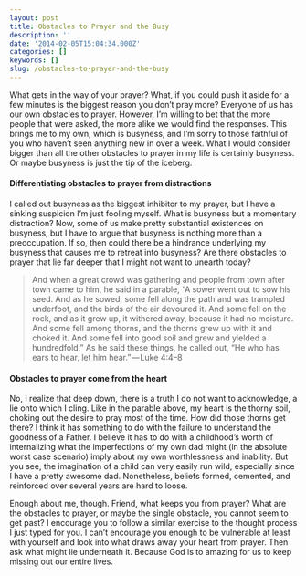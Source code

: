 ```yaml
---
layout: post
title: Obstacles to Prayer and the Busy
description: ''
date: '2014-02-05T15:04:34.000Z'
categories: []
keywords: []
slug: /obstacles-to-prayer-and-the-busy
---
```


What gets in the way of your prayer? What, if you could push it aside for a few minutes is the biggest reason you don’t pray more? Everyone of us has our own obstacles to prayer. However, I’m willing to bet that the more people that were asked, the more alike we would find the responses. This brings me to my own, which is busyness, and I’m sorry to those faithful of you who haven’t seen anything new in over a week. What I would consider bigger than all the other obstacles to prayer in my life is certainly busyness. Or maybe busyness is just the tip of the iceberg.<!--more-->

#### Differentiating obstacles to prayer from distractions

I called out busyness as the biggest inhibitor to my prayer, but I have a sinking suspicion I’m just fooling myself. What is busyness but a momentary distraction? Now, some of us make pretty substantial existences on busyness, but I have to argue that busyness is nothing more than a preoccupation. If so, then could there be a hindrance underlying my busyness that causes me to retreat into busyness? Are there obstacles to prayer that lie far deeper that I might not want to unearth today?

> And when a great crowd was gathering and people from town after town came to him, he said in a parable, “A sower went out to sow his seed. And as he sowed, some fell along the path and was trampled underfoot, and the birds of the air devoured it. And some fell on the rock, and as it grew up, it withered away, because it had no moisture. And some fell among thorns, and the thorns grew up with it and choked it. And some fell into good soil and grew and yielded a hundredfold.” As he said these things, he called out, “He who has ears to hear, let him hear.” — Luke 4:4–8

#### Obstacles to prayer come from the heart

No, I realize that deep down, there is a truth I do not want to acknowledge, a lie onto which I cling. Like in the parable above, my heart is the thorny soil, choking out the desire to pray most of the time. How did those thorns get there? I think it has something to do with the failure to understand the goodness of a Father. I believe it has to do with a childhood’s worth of internalizing what the imperfections of my own dad might (in the absolute worst case scenario) imply about my own worthlessness and inability. But you see, the imagination of a child can very easily run wild, especially since I have a pretty awesome dad. Nonetheless, beliefs formed, cemented, and reinforced over several years are hard to loose.

Enough about me, though. Friend, what keeps you from prayer? What are the obstacles to prayer, or maybe the single obstacle, you cannot seem to get past? I encourage you to follow a similar exercise to the thought process I just typed for you. I can’t encourage you enough to be vulnerable at least with yourself and look into what draws away your heart from prayer. Then ask what might lie underneath it. Because God is to amazing for us to keep missing out our entire lives.